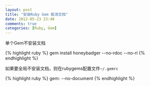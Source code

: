 ```yaml
---
layout: post
title: "安装Ruby Gem 取消文档"
date: 2012-05-23 23:48
comments: true
categories: [Ruby, Gem]
---
```


单个Gem不安装文档

{% highlight ruby %}
gem install honeybadger --no-rdoc --no-ri
{% endhighlight %}

如果要全局不安装文档，则在rubygems配置文件`~/.gemrc`

{% highlight ruby %}
gem: --no-document
{% endhighlight %}